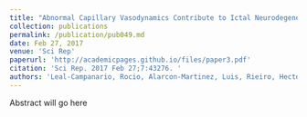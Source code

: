 ```yaml
---
title: "Abnormal Capillary Vasodynamics Contribute to Ictal Neurodegeneration in Epilepsy."
collection: publications
permalink: /publication/pub049.md
date: Feb 27, 2017
venue: 'Sci Rep'
paperurl: 'http://academicpages.github.io/files/paper3.pdf'
citation: 'Sci Rep. 2017 Feb 27;7:43276. '
authors: 'Leal-Campanario, Rocio, Alarcon-Martinez, Luis, Rieiro, Hector, Martinez-Conde, Susana, Alarcon-Martinez, Tugba, Zhao, Xiaoli, LaMee, J, Popp, PJ, Calhoun, ME, Arribas, Juan I, Schlegel, Alex A, Di Stasi, Leandro L, Rho, JM, Inge, L, Otero-Millan, Jorge, Treiman, L, Macknik, Stephen L'
---
```

Abstract will go here

